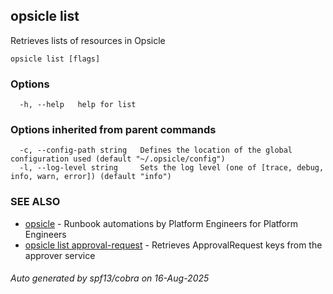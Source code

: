 ## opsicle list

Retrieves lists of resources in Opsicle

```
opsicle list [flags]
```

### Options

```
  -h, --help   help for list
```

### Options inherited from parent commands

```
  -c, --config-path string   Defines the location of the global configuration used (default "~/.opsicle/config")
  -l, --log-level string     Sets the log level (one of [trace, debug, info, warn, error]) (default "info")
```

### SEE ALSO

* [opsicle](cli/opsicle.md)	 - Runbook automations by Platform Engineers for Platform Engineers
* [opsicle list approval-request](cli/opsicle_list_approval-request.md)	 - Retrieves ApprovalRequest keys from the approver service

###### Auto generated by spf13/cobra on 16-Aug-2025
